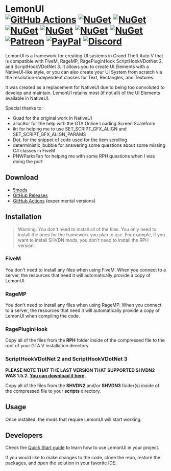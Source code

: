 # LemonUI<br>[![GitHub Actions][actions-img]][actions-url] [![NuGet][nuget-img-3]][nuget-url-3] [![NuGet][nuget-img-f]][nuget-url-f] [![NuGet][nuget-img-r]][nuget-url-r] [![NuGet][nuget-img-as]][nuget-url-as] [![NuGet][nuget-img-aa]][nuget-url-aa] [![NuGet][nuget-img-c]][nuget-url-c] [![Patreon][patreon-img]][patreon-url] [![PayPal][paypal-img]][paypal-url] [![Discord][discord-img]][discord-url]

LemonUI is a framework for creating UI systems in Grand Theft Auto V that is compatible with FiveM, RageMP, RagePluginHook ScriptHookVDotNet 2, and ScriptHookVDotNet 3. It allows you to create UI Elements with a NativeUI-like style, or you can also create your UI System from scratch via the resolution-independent classes for Text, Rectangles, and Textures.

It was created as a replacement for NativeUI due to being too convoluted to develop and maintain. LemonUI retains most (if not all) of the UI Elements available in NativeUI.

Special thanks to:

* Guad for the original work in NativeUI
* alloc8or for the help with the GTA Online Loading Screen Scaleform
* ikt for helping me to use SET_SCRIPT_GFX_ALIGN and SET_SCRIPT_GFX_ALIGN_PARAMS
* Dot. for the snippet of code used for the item scrolling
* deterministic_bubble for answering some questions about some missing C# classes in FiveM
* PNWParksFan for helping me with some RPH questions when I was doing the port

## Download

* [5mods](https://www.gta5-mods.com/scripts/lemonui)
* [GitHub Releases](https://github.com/LemonUIbyLemon/LemonUI/releases)
* [GitHub Actions](https://github.com/LemonUIbyLemon/LemonUI/actions) (experimental versions)

## Installation

> Warning: You don't need to install all of the files. You only need to install the ones for the framework you plan to use. For example, if you want to install SHVDN mods, you don't need to install the RPH version.

### FiveM

You don't need to install any files when using FiveM. When you connect to a server, the resources that need it will automatically provide a copy of LemonUI.

### RageMP

You don't need to install any files when using RageMP. When you connect to a server, the resources that need it will automatically provide a copy of LemonUI when compiling the code.

### RagePluginHook

Copy all of the files from the **RPH** folder inside of the compressed file to the root of your GTA V installation directory.

### ScriptHookVDotNet 2 and ScriptHookVDotNet 3

**PLEASE NOTE THAT THE LAST VERSION THAT SUPPORTED SHVDN2 WAS 1.5.2. [You can download it here](https://github.com/LemonUIbyLemon/LemonUI/releases/tag/v1.5.2).**

Copy all of the files from the **SHVDN2** and/or **SHVDN3** folder(s) inside of the compressed file to your **scripts** directory.

## Usage

Once installed, the mods that require LemonUI will start working.

## Developers

Check the [Quick Start guide](https://github.com/LemonUIbyLemon/LemonUI/wiki/Quick-Start) to learn how to use LemonUI in your project.

If you would like to make changes to the code, clone the repo, restore the packages, and open the solution in your favorite IDE.

[actions-img]: https://img.shields.io/github/actions/workflow/status/LemonUIbyLemon/LemonUI/main.yml?branch=master&label=actions
[actions-url]: https://github.com/LemonUIbyLemon/LemonUI/actions
[nuget-img-3]: https://img.shields.io/nuget/v/LemonUI.SHVDN3?label=nuget%20%28shvdn3%29
[nuget-url-3]: https://www.nuget.org/packages/LemonUI.SHVDN3/
[nuget-img-f]: https://img.shields.io/nuget/v/LemonUI.FiveM?label=nuget%20%28fivem%29
[nuget-url-f]: https://www.nuget.org/packages/LemonUI.FiveM/
[nuget-img-m]: https://img.shields.io/nuget/v/LemonUI.RageMP?label=nuget%20%28ragemp%29
[nuget-url-m]: https://www.nuget.org/packages/LemonUI.RageMP/
[nuget-img-r]: https://img.shields.io/nuget/v/LemonUI.RagePluginHook?label=nuget%20%28rph%29
[nuget-url-r]: https://www.nuget.org/packages/LemonUI.RagePluginHook/
[nuget-img-aa]: https://img.shields.io/nuget/v/LemonUI.AltV?label=nuget%20%28altv%20sync%29
[nuget-url-aa]: https://www.nuget.org/packages/LemonUI.AltV/
[nuget-img-as]: https://img.shields.io/nuget/v/LemonUI.AltV.Async?label=nuget%20%28altv%20async%29
[nuget-url-as]: https://www.nuget.org/packages/LemonUI.AltV.Async/
[nuget-img-c]: https://img.shields.io/nuget/v/LemonUI.SHVDNC?label=nuget%20%28shvdnc%29
[nuget-url-c]: https://www.nuget.org/packages/LemonUI.SHVDNC/
[patreon-img]: https://img.shields.io/badge/support-patreon-FF424D.svg
[patreon-url]: https://www.patreon.com/lemonchan
[paypal-img]: https://img.shields.io/badge/support-paypal-0079C1.svg
[paypal-url]: https://paypal.me/justalemon
[discord-img]: https://img.shields.io/badge/discord-join-7289DA.svg
[discord-url]: https://discord.gg/Cf6sspj
